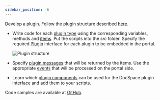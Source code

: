```yaml
---
sidebar_position: -6
---
```


Develop a plugin. Follow the plugin structure described [here](../plugin-structure.md).

- Write code for each [plugin type](./plugin-types/plugin-types.md) using the corresponding variables, methods and [items](./plugin-items/plugin-items.md). Put the scripts into the *src* folder. Specify the required [Plugin](plugin-types/plugin.md) interface for each plugin to be embedded in the portal.

  ![Plugin structure](/assets/images/docspace/plugin-structure.png)

- Specify [plugin messages](plugin-message.md) that will be returned by the items. Use the appropriate [events](events.md) that will be processed on the portal side.

- Learn which [plugin components](./plugin-components/plugin-components.md) can be used for the DocSpace plugin interface and add them to your scripts.

Code samples are available at [GitHub](https://github.com/ONLYOFFICE/docspace-plugins).
